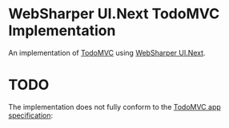 # WebSharper UI.Next TodoMVC Implementation

An implementation of [TodoMVC](http://www.todomvc.com/) using [WebSharper UI.Next](http://intellifactory.github.io/websharper.ui.next).

# TODO

The implementation does not fully conform to the [TodoMVC app specification](https://github.com/tastejs/todomvc/blob/master/app-spec.md):


